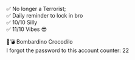 ✅ No longer a Terrorist;  
✅ Daily reminder to lock in bro  
✅ 10/10 Silly  
✅ 11/10 Vibes 😎  
  
🐊💣 Bombardino Crocodilo  
I forgot the password to this account counter: 22
